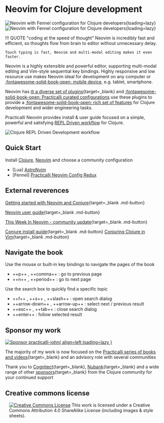 # Neovim for Clojure development

![Neovim with Fennel configuration for Clojure developers](https://github.com/practicalli/graphic-design/blob/live/editors/neovim/astronvim/astronvim-clojure-development-example-light.png?raw=true#only-light){loading=lazy}
![Neovim with Fennel configuration for Clojure developers](https://github.com/practicalli/graphic-design/blob/live/editors/neovim/astronvim/astronvim-clojure-development-example-dark.png?raw=true#only-dark){loading=lazy}

!!! QUOTE "coding at the speed of thought"
    Neovim is incredibly fast and efficient, so thoughts flow from brain to editor without unnecessary delay.

    Touch typing is fast, Neovim and multi-modal editing makes it even faster.

Neovim is a highly extensible and powerful editor, supporting multi-modal editing and Vim-style sequential key bindings. Highly responsive and low resource use makes Neovim ideal for development on any computer or [:fontawesome-solid-book-open: mobile device](termux/), e.g. tablet, smartphone.

Neovim has [:globe_with_meridians: a diverse set of plugins](https://neovimcraft.com/){target=_blank} and [:fontawesome-solid-book-open: Practicalli curated configurations](/neovim/configuration/) use these plugins to provide a [:fontawesome-solid-book-open: rich set of features](introduction/features.md) for Clojure development and wider engineering tasks.


Practicalli Neovim provides install & user guide focused on a simple, powerful and satisfying [REPL Driven workflow](introduction/repl-workflow.md) for Clojure.

![Clojure REPL Driven Development workflow](https://raw.githubusercontent.com/practicalli/graphic-design/live/clojure/clojure-repl-driven-development-lifecycle-concept.png)


## Quick Start

Install [Clojure](install/clojure.md), [Neovim](install/neovim.md) and choose a community configuration

- [Lua] [AstroNvim](configuration/astronvim/)
- [Fennel] [Practicalli Neovim Config Redux](configuration/practicalli/)

## External reverences

[Getting started with Neovim and Conjure](https://oli.me.uk/getting-started-with-clojure-neovim-and-conjure-in-minutes/){target=_blank .md-button}

[Neovim user guide](https://neovim.io/doc/user/){target=_blank .md-button}

[This Week In Neovim - community update](https://this-week-in-neovim.org/){target=_blank .md-button}

[Conjure install guide](https://github.com/Olical/conjure){target=_blank .md-button}
[Conjuring Clojure in Vim](https://blog.djy.io/conjuring-clojure-in-vim/){target=_blank .md-button}


## Navigate the book

Use the mouse or built-in key bindings to navigate the pages of the book

- ++p++ , ++comma++ : go to previous page
- ++n++ , ++period++ : go to next page

Use the search box to quickly find a specific topic

- ++f++ , ++s++ , ++slash++ : open search dialog
- ++arrow-down++ , ++arrow-up++ : select next / previous result
- ++esc++ , ++tab++ : close search dialog
- ++enter++ : follow selected result


## Sponsor my work

[![Sponsor practicalli-john](https://raw.githubusercontent.com/practicalli/graphic-design/live/buttons/practicalli-github-sponsors-button.png){ align=left loading=lazy }](https://github.com/sponsors/practicalli-john/)

The majority of my work is now focused on the [Practicalli series of books and videos](https://practical.li/){target=_blank} and an advisory role with several communities

Thank you to [Cognitect](https://www.cognitect.com/){target=_blank}, [Nubank](https://nubank.com.br/){target=_blank} and a wide range of other [sponsors](https://github.com/sponsors/practicalli-john#sponsors){target=_blank} from the Clojure community for your continued support


## Creative commons license

<div style="width:95%; margin:auto;">
<a rel="license" href="http://creativecommons.org/licenses/by-sa/4.0/"><img alt="Creative Commons License" style="border-width:0" src="https://i.creativecommons.org/l/by-sa/4.0/88x31.png" /></a>
This work is licensed under a Creative Commons Attribution 4.0 ShareAlike License (including images & style sheets).
</div>
